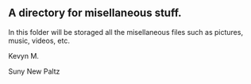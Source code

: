 ## A directory for misellaneous stuff. 


In this folder will be storaged all the misellaneous files such as pictures, music, videos, etc.

Kevyn M.

Suny New Paltz
